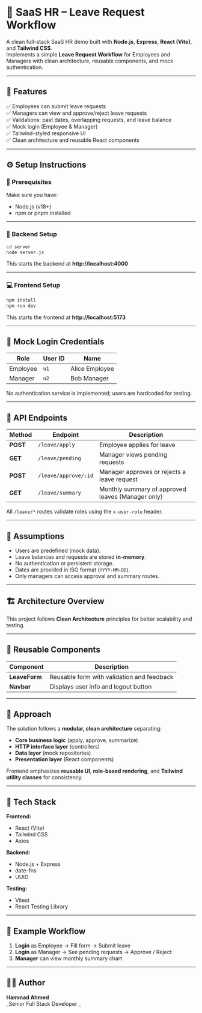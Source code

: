 # 🧩 SaaS HR – Leave Request Workflow

A clean full-stack SaaS HR demo built with **Node.js**, **Express**, **React (Vite)**, and **Tailwind CSS**.  
Implements a simple **Leave Request Workflow** for Employees and Managers with clean architecture, reusable components, and mock authentication.

---

## 🚀 Features

✅ Employees can submit leave requests  
✅ Managers can view and approve/reject leave requests  
✅ Validations: past dates, overlapping requests, and leave balance  
✅ Mock login (Employee & Manager)  
✅ Tailwind-styled responsive UI  
✅ Clean architecture and reusable React components  

---

## ⚙️ Setup Instructions

### 🧠 Prerequisites
Make sure you have:
- Node.js (v18+)
- npm or pnpm installed

---

### 🔧 Backend Setup
```bash
cd server
node server.js
```
This starts the backend at **http://localhost:4000**

---

### 💻 Frontend Setup
```bash
npm install
npm run dev
```
This starts the frontend at **http://localhost:5173**

---

## 🔐 Mock Login Credentials

| Role | User ID | Name |
|------|----------|------|
| Employee | `u1` | Alice Employee |
| Manager | `u2` | Bob Manager |

No authentication service is implemented; users are hardcoded for testing.

---

## 🧩 API Endpoints

| Method | Endpoint | Description |
|--------|-----------|-------------|
| **POST** | `/leave/apply` | Employee applies for leave |
| **GET** | `/leave/pending` | Manager views pending requests |
| **POST** | `/leave/approve/:id` | Manager approves or rejects a leave request |
| **GET** | `/leave/summary` | Monthly summary of approved leaves (Manager only) |

All `/leave/*` routes validate roles using the `x-user-role` header.

---

## 🧠 Assumptions

- Users are predefined (mock data).  
- Leave balances and requests are stored **in-memory**.  
- No authentication or persistent storage.  
- Dates are provided in ISO format (`YYYY-MM-DD`).  
- Only managers can access approval and summary routes.  

---

## 🏗 Architecture Overview

This project follows **Clean Architecture** principles for better scalability and testing.

---

## 🧱 Reusable Components

| Component | Description |
|------------|-------------|
| **LeaveForm** | Reusable form with validation and feedback |
| **Navbar** | Displays user info and logout button |

---

## 🧠 Approach

The solution follows a **modular, clean architecture** separating:
- **Core business logic** (apply, approve, summarize)
- **HTTP interface layer** (controllers)
- **Data layer** (mock repositories)
- **Presentation layer** (React components)

Frontend emphasizes **reusable UI**, **role-based rendering**, and **Tailwind utility classes** for consistency.

---

## 🧰 Tech Stack

**Frontend:**  
- React (Vite)  
- Tailwind CSS  
- Axios  

**Backend:**  
- Node.js + Express  
- date-fns  
- UUID  

**Testing:**  
- Vitest  
- React Testing Library  

---

## 🧾 Example Workflow

1. **Login** as Employee → Fill form → Submit leave  
2. **Login** as Manager → See pending requests → Approve / Reject  
3. **Manager** can view monthly summary chart  

---

## 👨‍💻 Author
**Hammad Ahmed**  
_Senior Full Stack Developer _
